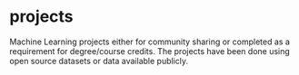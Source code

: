 # projects
Machine Learning projects either for community sharing or completed as a requirement for degree/course credits. The projects have been done  using open source datasets or data available publicly.
